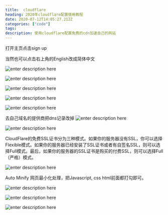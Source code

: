 ```yaml
---
title:  cloudflare
heading: 2020年cloudflare配置使用教程
date: 2020-07-12T14:05:27.212Z
categories: ["code"]
tags: 
description: 使用cloudflare配置免费的cdn加速自己的网站
---
```


打开主页点击sign up

当然也可以点击右上角的English改成简体中文

![enter description here](https://gitee.com/smile365/blogimg/raw/master/sxy91/1594563464334.png)


![enter description here](https://gitee.com/smile365/blogimg/raw/master/sxy91/1594563506080.png)

![enter description here](https://gitee.com/smile365/blogimg/raw/master/sxy91/1594563532559.png)

![enter description here](https://gitee.com/smile365/blogimg/raw/master/sxy91/1594563550303.png)


![enter description here](https://gitee.com/smile365/blogimg/raw/master/sxy91/1594563698644.png)

去自己域名的提供商把dns记录改掉
![enter description here](https://gitee.com/smile365/blogimg/raw/master/sxy91/1594563843172.png)

![enter description here](https://gitee.com/smile365/blogimg/raw/master/sxy91/1594563880018.png)


CloudFlare的免费SSL证书分为三种模式。如果你的服务器没有SSL，你可以选择Flexible模式。如果你的服务器已经安装了SSL证书或者有自签名SSL，则可以选择Full模式。最后，如果你的服务器的SSL证书是购买的付费SSL，则可以选择Full（严格）模式。

![enter description here](https://gitee.com/smile365/blogimg/raw/master/sxy91/1594564167419.png)


Auto Minify
网页最小化处理，把Javascript, css html前面都打勾即可。

![enter description here](https://gitee.com/smile365/blogimg/raw/master/sxy91/1594564240370.png)

![enter description here](https://gitee.com/smile365/blogimg/raw/master/sxy91/1594564317487.png)


![enter description here](https://gitee.com/smile365/blogimg/raw/master/sxy91/1594564455656.png)